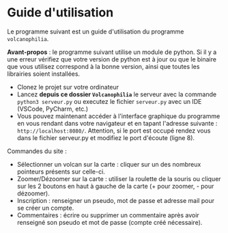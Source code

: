 # Guide d'utilisation

Le programme suivant est un guide d'utilisation du programme `volcanophilia`.

**Avant-propos** : le programme suivant utilise un module de python. Si il y a une erreur vérifiez que votre version de python est à jour ou que le binaire que vous utilisez correspond à la bonne version, ainsi que toutes les librairies soient installées.

* Clonez le projet sur votre ordinateur
* Lancez **depuis ce dossier `Volcanophilia`** le serveur avec la commande `python3 serveur.py` ou executez le fichier `serveur.py` avec un IDE (VSCode, PyCharm, etc.)
* Vous pouvez maintenant accéder à l'interface graphique du programme en vous rendant dans votre navigateur et en tapant l'adresse suivante : `http://localhost:8080/`. Attention, si le port est occupé rendez vous dans le fichier serveur.py et modifiez le port d'écoute (ligne 8).

Commandes du site :

* Sélectionner un volcan sur la carte : cliquer sur un des nombreux pointeurs présents sur celle-ci.
* Zoomer/Dézoomer sur la carte : utiliser la roulette de la souris ou cliquer sur les 2 boutons en haut à gauche de la carte (+ pour zoomer, - pour dézoomer).
* Inscription : renseigner un pseudo, mot de passe et adresse mail pour se créer un compte.
* Commentaires : écrire ou supprimer un commentaire après avoir renseigné son pseudo et mot de passe (compte créé nécessaire).
